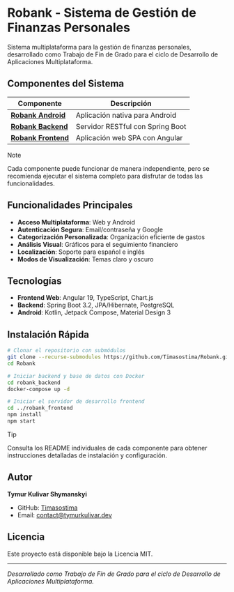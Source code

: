 # Robank - Sistema de Gestión de Finanzas Personales

<!-- ![Robank Logo](robank_frontend/public/Robank_Logo_Small.png) -->

Sistema multiplataforma para la gestión de finanzas personales, desarrollado como Trabajo de Fin de Grado para el ciclo de Desarrollo de Aplicaciones Multiplataforma.

## Componentes del Sistema

| Componente | Descripción |
|------------|-------------|
| [**Robank Android**](https://github.com/Timasostima/robank_android/) | Aplicación nativa para Android |
| [**Robank Backend**](https://github.com/Timasostima/robank_backend/) | Servidor RESTful con Spring Boot |
| [**Robank Frontend**](https://github.com/Timasostima/robank_frontend/) | Aplicación web SPA con Angular |

> [!NOTE]
> Cada componente puede funcionar de manera independiente, pero se recomienda ejecutar el sistema completo para disfrutar de todas las funcionalidades.

## Funcionalidades Principales

- **Acceso Multiplataforma**: Web y Android
- **Autenticación Segura**: Email/contraseña y Google
- **Categorización Personalizada**: Organización eficiente de gastos
- **Análisis Visual**: Gráficos para el seguimiento financiero
- **Localización**: Soporte para español e inglés
- **Modos de Visualización**: Temas claro y oscuro

## Tecnologías

- **Frontend Web**: Angular 19, TypeScript, Chart.js
- **Backend**: Spring Boot 3.2, JPA/Hibernate, PostgreSQL
- **Android**: Kotlin, Jetpack Compose, Material Design 3

## Instalación Rápida

```bash
# Clonar el repositorio con submódulos
git clone --recurse-submodules https://github.com/Timasostima/Robank.git
cd Robank

# Iniciar backend y base de datos con Docker
cd robank_backend
docker-compose up -d

# Iniciar el servidor de desarrollo frontend
cd ../robank_frontend
npm install
npm start
```

> [!TIP]
> Consulta los README individuales de cada componente para obtener instrucciones detalladas de instalación y configuración.

## Autor

**Tymur Kulivar Shymanskyi**
- GitHub: [Timasostima](https://github.com/Timasostima)
- Email: contact@tymurkulivar.dev

## Licencia

Este proyecto está disponible bajo la Licencia MIT.

---

*Desarrollado como Trabajo de Fin de Grado para el ciclo de Desarrollo de Aplicaciones Multiplataforma.*